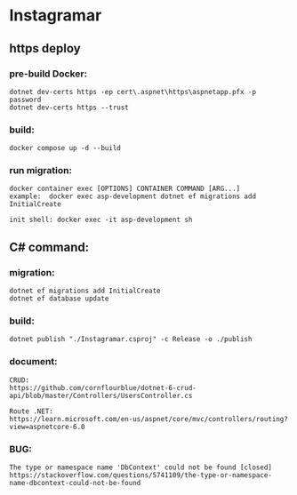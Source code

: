 # Instagramar
## https deploy
### pre-build Docker:
    dotnet dev-certs https -ep cert\.aspnet\https\aspnetapp.pfx -p password
    dotnet dev-certs https --trust
### build:
    docker compose up -d --build
### run migration:
    docker container exec [OPTIONS] CONTAINER COMMAND [ARG...]
    example:  docker exec asp-development dotnet ef migrations add InitialCreate
    
    init shell: docker exec -it asp-development sh

## C# command:
### migration:
    dotnet ef migrations add InitialCreate
    dotnet ef database update
### build:
    dotnet publish "./Instagramar.csproj" -c Release -o ./publish 


### document:
    CRUD:
    https://github.com/cornflourblue/dotnet-6-crud-api/blob/master/Controllers/UsersController.cs

    Route .NET:
    https://learn.microsoft.com/en-us/aspnet/core/mvc/controllers/routing?view=aspnetcore-6.0

### BUG:    
    The type or namespace name 'DbContext' could not be found [closed]
    https://stackoverflow.com/questions/5741109/the-type-or-namespace-name-dbcontext-could-not-be-found